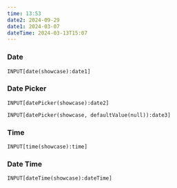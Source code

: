 ```yaml
---
time: 13:53
date2: 2024-09-29
date1: 2024-03-07
dateTime: 2024-03-13T15:07
---
```


### Date
```meta-bind
INPUT[date(showcase):date1]
```

### Date Picker

```meta-bind
INPUT[datePicker(showcase):date2]
```

```meta-bind
INPUT[datePicker(showcase, defaultValue(null)):date3]
```

### Time
```meta-bind
INPUT[time(showcase):time]
```


### Date Time
```meta-bind
INPUT[dateTime(showcase):dateTime]
```